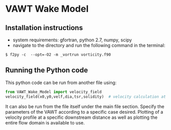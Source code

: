 # VAWT Wake Model

## Installation instructions

- system requirements: gfortran, python 2.7, numpy, scipy
- navigate to the directory and run the following command in the terminal: 
```
$ f2py -c  --opt=-O2 -m _vortrun vorticity.f90
```   

## Running the Python code

This python code can be run from another file using:
```python
from VAWT_Wake_Model import velocity_field
velocity_field(x0,y0,velf,dia,tsr,solidity)  # velocity calculation at any point (x0,y0) for a given free stream wind speed, turbine diameter, tip-speed ratio, and solidity
``` 

It can also be run from the file itself under the main file section. Specify the parameters of the VAWT according to a specific case desired. Plotting of a velocity profile at a specific downstream distance as well as plotting the entire flow domain is available to use.
